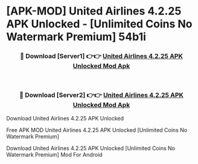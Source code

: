 # [APK-MOD] United Airlines 4.2.25 APK Unlocked - [Unlimited Coins No Watermark Premium] 54b1i



<div align="center">
<h3>🔴 Download [Server1] 👉👉 <a href="https://momento.my/?title=United_Airlines_4.2.25_APK_Unlocked">United Airlines 4.2.25 APK Unlocked Mod Apk</a></h3><br>

<h3>🔴 Download [Server2] 👉👉 <a href="https://momento.my/?title=United_Airlines_4.2.25_APK_Unlocked">United Airlines 4.2.25 APK Unlocked Mod Apk</a></h3>
</div>



Download United Airlines 4.2.25 APK Unlocked 

Free APK MOD United Airlines 4.2.25 APK Unlocked [Unlimited Coins No Watermark Premium]

Download United Airlines 4.2.25 APK Unlocked [Unlimited Coins No Watermark Premium] Mod For Android
